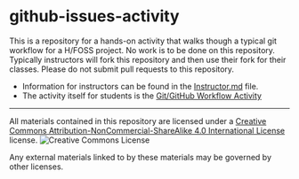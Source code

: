 # github-issues-activity

This is a repository for a hands-on activity that walks though a typical git workflow for a H/FOSS project.  No work is to be done on this repository. Typically instructors will fork this repository and then use their fork for their classes.  Please do not submit pull requests to this repository.

* Information for instructors can be found in the [Instructor.md](Instructor.md) file.
* The activity itself for students is the [Git/GitHub Workflow Activity](https://dickinson-comp-491-492.github.io/website/07-gitActivity.md)

---

All materials contained in this repository are licensed under a [Creative Commons Attribution-NonCommercial-ShareAlike 4.0 International License](https://creativecommons.org/licenses/by-nc-sa/4.0/) license. ![Creative Commons License](https://i.creativecommons.org/l/by-nc-sa/4.0/88x31.png)

Any external materials linked to by these materials may be governed by other licenses.
